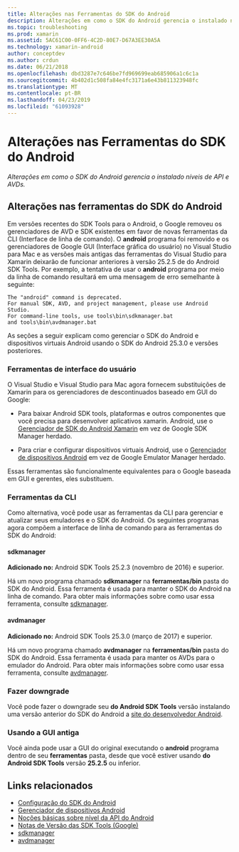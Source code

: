 ```yaml
---
title: Alterações nas Ferramentas do SDK do Android
description: Alterações em como o SDK do Android gerencia o instalado níveis de API e AVDs.
ms.topic: troubleshooting
ms.prod: xamarin
ms.assetid: 5AC61C00-0FF6-4C2D-80E7-D67A3EE30A5A
ms.technology: xamarin-android
author: conceptdev
ms.author: crdun
ms.date: 06/21/2018
ms.openlocfilehash: dbd3287e7c646be7fd969699eab685906a1c6c1a
ms.sourcegitcommit: 4b402d1c508fa84e4fc3171a6e43b811323948fc
ms.translationtype: MT
ms.contentlocale: pt-BR
ms.lasthandoff: 04/23/2019
ms.locfileid: "61093928"
---
```

# <a name="changes-to-the-android-sdk-tooling"></a>Alterações nas Ferramentas do SDK do Android

_Alterações em como o SDK do Android gerencia o instalado níveis de API e AVDs._

## <a name="changes-to-android-sdk-tooling"></a>Alterações nas ferramentas do SDK do Android

Em versões recentes do SDK Tools para o Android, o Google removeu os gerenciadores de AVD e SDK existentes em favor de novas ferramentas da CLI (Interface de linha de comando). O **android** programa foi removido e os gerenciadores de Google GUI (Interface gráfica do usuário) no Visual Studio para Mac e as versões mais antigas das ferramentas do Visual Studio para Xamarin deixarão de funcionar anteriores à versão 25.2.5 de do Android SDK Tools. Por exemplo, a tentativa de usar o **android** programa por meio da linha de comando resultará em uma mensagem de erro semelhante à seguinte:

```shell
The "android" command is deprecated.
For manual SDK, AVD, and project management, please use Android Studio.
For command-line tools, use tools\bin\sdkmanager.bat
and tools\bin\avdmanager.bat
```

As seções a seguir explicam como gerenciar o SDK do Android e dispositivos virtuais Android usando o SDK do Android 25.3.0 e versões posteriores.

### <a name="ui-tools"></a>Ferramentas de interface do usuário

O Visual Studio e Visual Studio para Mac agora fornecem substituições de Xamarin para os gerenciadores de descontinuados baseado em GUI do Google:

-   Para baixar Android SDK tools, plataformas e outros componentes que você precisa para desenvolver aplicativos xamarin. Android, use o [Gerenciador de SDK do Android Xamarin](~/android/get-started/installation/android-sdk.md) em vez de Google SDK Manager herdado.

-   Para criar e configurar dispositivos virtuais Android, use o [Gerenciador de dispositivos Android](~/android/get-started/installation/android-emulator/device-manager.md) em vez de Google Emulator Manager herdado.

Essas ferramentas são funcionalmente equivalentes para o Google baseada em GUI e gerentes, eles substituem.

### <a name="cli-tools"></a>Ferramentas da CLI

Como alternativa, você pode usar as ferramentas da CLI para gerenciar e atualizar seus emuladores e o SDK do Android. Os seguintes programas agora compõem a interface de linha de comando para as ferramentas do SDK do Android:

#### <a name="sdkmanager"></a>sdkmanager

**Adicionado no:** Android SDK Tools 25.2.3 (novembro de 2016) e superior.

Há um novo programa chamado **sdkmanager** na **ferramentas/bin** pasta do SDK do Android. Essa ferramenta é usada para manter o SDK do Android na linha de comando. Para obter mais informações sobre como usar essa ferramenta, consulte [sdkmanager](https://developer.android.com/studio/command-line/sdkmanager.html).

#### <a name="avdmanager"></a>avdmanager

**Adicionado no:** Android SDK Tools 25.3.0 (março de 2017) e superior.

Há um novo programa chamado **avdmanager** na **ferramentas/bin** pasta do SDK do Android. Essa ferramenta é usada para manter os AVDs para o emulador do Android. Para obter mais informações sobre como usar essa ferramenta, consulte [avdmanager](https://developer.android.com/studio/command-line/avdmanager.html).

### <a name="downgrading"></a>Fazer downgrade

Você pode fazer o downgrade seu **do Android SDK Tools** versão instalando uma versão anterior do SDK do Android a [site do desenvolvedor Android](https://developer.android.com/studio/index.html).

### <a name="using-the-old-gui"></a>Usando a GUI antiga

Você ainda pode usar a GUI do original executando o **android** programa dentro de seu **ferramentas** pasta, desde que você estiver usando **do Android SDK Tools** versão **25.2.5**  ou inferior.


## <a name="related-links"></a>Links relacionados

- [Configuração do SDK do Android](~/android/get-started/installation/android-sdk.md)
- [Gerenciador de dispositivos Android](~/android/get-started/installation/android-emulator/device-manager.md)
- [Noções básicas sobre nível da API do Android](~/android/app-fundamentals/android-api-levels.md)
- [Notas de Versão das SDK Tools (Google)](https://developer.android.com/studio/releases/sdk-tools.html)
- [sdkmanager](https://developer.android.com/studio/command-line/sdkmanager.html)
- [avdmanager](https://developer.android.com/studio/command-line/avdmanager.html)
